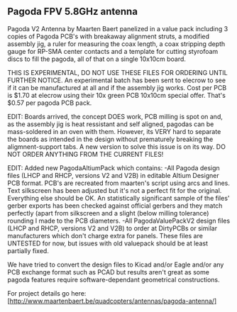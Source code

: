 ## Pagoda FPV 5.8GHz antenna
Pagoda V2 Antenna by Maarten Baert panelized in a value pack including 3 copies of Pagoda PCB's with breakaway alignment struts, a modified assembly jig, a ruler for measuring the coax length, a coax stripping depth gauge for RP-SMA center contacts and a template for cutting
styrofoam discs to fill the pagoda, all of that on a single 10x10cm board. 

THIS IS EXPERIMENTAL, DO NOT USE THESE FILES FOR ORDERING UNTIL FURTHER NOTICE.
An experimental batch has been sent to elecrow to see if it can be manufactured at all and if the assembly jig works. Cost per PCB is $1.70 at elecrow using their 10x green PCB 10x10cm special offer. That's $0.57 per pagoda PCB pack.

EDIT:
Boards arrived, the concept DOES work, PCB milling is spot on and, as the assembly jig is heat ressistant and self aligned, pagodas can be mass-soldered in an oven with them. However, its VERY hard to separate the boards as intended in the design without prematurely breaking the aligmnent-support tabs. A new version to solve this issue is on its way. DO NOT ORDER ANYTHING FROM THE CURRENT FILES!

EDIT:
Added new PagodaAltiumPack which contains:
-All Pagoda design files (LHCP and RHCP, versions V2 and V2B) in editable Altium Designer PCB format. PCB's are recreated from maarten's script using arcs and lines. Text silkscreen has been adjusted but it's not a perfect fit for the original. Everything else should be OK. An statistically significant sample of the files' gerber exports has been checked against official gerbers and they match perfectly (apart from silkscreen and a slight (below milling tolerance) rounding I made to the PCB diameters.
-All PagodaValuePackV2 design files (LHCP and RHCP, versions V2 and V2B) to order at DirtyPCBs or similar manufacturers which don't charge extra for panels. These files are UNTESTED for now, but issues with old valuepack should be at least partially fixed.

We have tried to convert the design files to Kicad and/or Eagle and/or any PCB exchange format such as PCAD but results aren't great as 
some pagoda features require software-dependant geometrical constructions.


For project details go here:
[http://www.maartenbaert.be/quadcopters/antennas/pagoda-antenna/]
